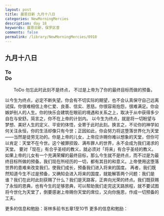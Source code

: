 ```yaml
---
layout: post
title: 晨恩日新 九月十八日
categories: NewMorningMercies
description: day 18
keywords: 晨恩日新，保罗区普
comments: false
permalink: /library/NewMorningMercies/0918
---
```


## 九月十八日

### To <br> Do

&emsp;&emsp;ToDo
勿忘此时此刻不是终点，
不过是上帝为了你的最终目标而做的预备。
 
以今生为终点，必定不断失望。你会有不切实际的期望，也不会认真保守自己远离试探。你很难相信上帝仁爱、良善、信实、恩慈。你很容易抱怨，很难满足。你会嫉妒别人的人生。你的快乐会建筑在眼前的境遇和关系之上，取决于从中获得多少自在与安舒。简言之，你不在上帝的计划内。
以今生为终点，就是将一切盼望与梦想、美好人生的定义、平安的体悟，全寄于此时此刻。换言之，不论你的神学如何关注永恒，你的生活却像只有今世；正因如此，你会努力将这堕落世界化为天堂——当然是徒劳无功的。你是上帝的儿女，上帝应许赐你难以想象的天堂，但你可以肯定：天堂不在今世。这个被罪损毁、满布罪人的世界，永不会成为我们渴求的天堂。
要对「现在」有合乎圣经的教义，就必须对「将来」有合乎圣经的教义。如果上帝的儿女有一个充满荣耀的最终目标，那么今生就不是终点，而不过是为最终目标所做的预备。我们现在所经历的一切，都有其目的和意义。上帝使用这堕落世界的患难来改变我们，使我们成长，预备我们进入将来的国度。
再者，我们既然知道今生不过是预备，又确知会进入将来的国度，就能解答两个问题：我们是谁？我们在此时此刻获赐了什么？我们是天路客，正奔向光荣的终点。我们既获赐了永恒的恩典，也有今生的足够恩典，可以帮助我们走完这天路旅程，就不要试图将今世化为天堂了，倒要感谢上帝赐你天堂的席位，又向你施恩，作成一切预备的工夫。

更多的信息和勉励：哥林多前书五章1至10节
更多的信息和勉励：[]()
